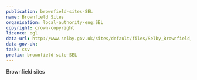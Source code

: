 ```yaml
---
publication: brownfield-sites-SEL
name: Brownfield Sites
organisation: local-authority-eng:SEL
copyright: crown-copyright
licence: ogl
data-url: http://www.selby.gov.uk/sites/default/files/Selby_Brownfield_Register_Final_V2_0.xlsx
data-gov-uk: 
task: csv
prefix: brownfield-site-SEL
---
```


Brownfield sites


